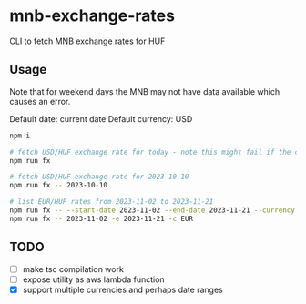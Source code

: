 # mnb-exchange-rates
CLI to fetch MNB exchange rates for HUF

## Usage
Note that for weekend days the MNB may not have data available which causes an error.

Default date: current date
Default currency: USD

```bash
npm i

# fetch USD/HUF exchange rate for today - note this might fail if the current date is a weekend or a holiday
npm run fx

# fetch USD/HUF exchange rate for 2023-10-10 
npm run fx -- 2023-10-10

# list EUR/HUF rates from 2023-11-02 to 2023-11-21
npm run fx -- --start-date 2023-11-02 --end-date 2023-11-21 --currency EUR
npm run fx -- 2023-11-02 -e 2023-11-21 -c EUR

```

## TODO
- [ ] make tsc compilation work
- [ ] expose utility as aws lambda function
- [x] support multiple currencies and perhaps date ranges
